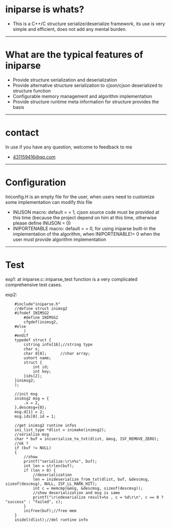# iniparse is whats?
* This is a C++/C structure serialize/deserialize framework, its use is very simple and efficient, does not add any mental burden.

---
# What are the typical features of iniparse
* Provide structure serialization and deserialization
* Provide alternative structure serialization to cjson/cjson deserialized to structure function
* Configurable memory management and algorithm implementation
* Provide structure runtime meta information for structure provides the basis
---
# contact
In use if you have any question, welcome to feedback to me


* 431159416@qq.com

---
# Configuration
Iniconfig.H is an empty file for the user, when users need to customize some implementation can modify this file


* INIJSON macro: default = = 1, cjson source code must be provided at this time (because the project depend on him at this time, otherwise please define INIJSON = 0)
* INIPORTENABLE macro: default = = 0, for using iniparse built-in the implementation of the algorithm, when INIPORTENABLE!= 0 when the user must provide algorithm implementation

---
# Test

exp1:
    at iniparse.c::iniparse_test function is a very complicated comprehensive test cases.
	
exp2:
```exp2
	#include"iniparse.h"
	//define struct inimsg2
	#ifndef INIMSG2
		#define INIMSG2
		cfgdef(inimsg2,
	#else
		)
	#endif
	typedef struct {
		cstring info[16];//string type
		char x;
		char d[8];		//char array;
		ushort name;
		struct {
			int id;
			int key;
		}ids[2];
	}inimsg2;
	);
	
	//init msg
	inimsg2 msg = {
		.x = 2,
	},descmsg={0};
	msg.d[1] = 2;
	msg.ids[0].id = 1;
	
	//get inimsg2 runtine infos
	ini_list_type *dlist = inimake(inimsg2);
	//serialize msg
	char * buf = iniserialize_to_txt(dlist, &msg, ISF_REMOVE_ZERO);
	//ok ?
	if (buf != NULL)
	{
		//show
		printf("serialize:\r\n%s", buf);
		int len = strlen(buf);
		if (len > 0) {
			//deserialization
			len = inideserialize_from_txt(dlist, buf, &descmsg, sizeof(descmsg), NULL, ISF_LL_MARK_HIT);
			int c = memcmp(&msg, &descmsg, sizeof(descmsg));
			//show deserialization and msg is same
			printf("\r\ndeserialize result=%s , c = %d\r\n", c == 0 ? "success" : "failed", c);
		}
		inifree(buf);//free mem
	}
	inidel(dlist);//del runtine info
```    
